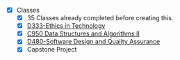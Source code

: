 - [x] Classes
    - [x] 35 Classes already completed before creating this.
    - [x] [D333-Ethics in Technology](D333-Ethics_in_Technology)
    - [x] [C950 Data Structures and Algorithms II](C950-Data_Structures_and_Algorithms)
    - [x] [D480-Software Design and Quality Assurance](Software_Design_and_Quality_Assurance)
    - [x] Capstone Project
